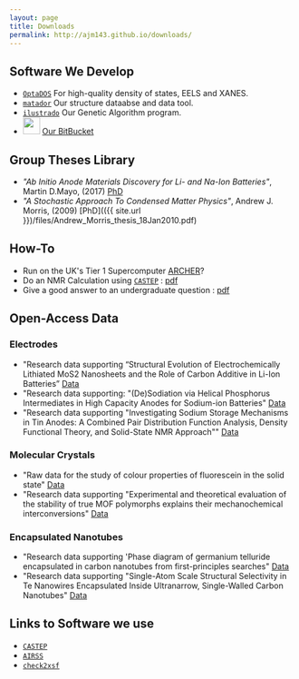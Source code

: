 ```yaml
---
layout: page
title: Downloads
permalink: http://ajm143.github.io/downloads/
---
```


## Software We Develop

* <a href="http://www.tcm.phy.cam.ac.uk/~ajm255/optados/index.html"><code>OptaDOS</code></a> For high-quality density of states, EELS and XANES.
* <a href="http://matador.science"><code>matador</code></a> Our structure dataabse and data tool.
* <a href="http://www.tcm.phy.cam.ac.uk/~me388/ilustrado"><code>ilustrado</code></a> Our Genetic Algorithm program.
* <img src="https://blog.bitbucket.org/wp-content/themes/bitbucket2012/images/bitbucket.png" width="30"> [Our BitBucket](https://bitbucket.org/AJM_Group/)


## Group Theses Library

* *"Ab Initio Anode Materials Discovery for Li- and Na-Ion Batteries"*, Martin D.Mayo, (2017) [PhD](https://www.repository.cam.ac.uk/handle/1810/270545)
* *"A Stochastic Approach To Condensed Matter Physics"*, Andrew J. Morris, (2009) [PhD](({{ site.url }})/files/Andrew_Morris_thesis_18Jan2010.pdf)

## How-To

* Run on the UK's Tier 1 Supercomputer [ARCHER](http://www.archer.ac.uk/documentation/getting-started/)?
* Do an NMR Calculation using <a href="http://www.castep.org/"><code>CASTEP</code></a> : [pdf](http://www.tcm.phy.cam.ac.uk/~ajm255/NMR_example.pdf)
* Give a good answer to an undergraduate question : [pdf](http://www.tcm.phy.cam.ac.uk/~ajm255/good_practice.html)

## Open-Access Data

### Electrodes
* "Research data supporting “Structural Evolution of Electrochemically Lithiated MoS2 Nanosheets and the Role of Carbon Additive in Li-Ion Batteries” [Data](https://www.repository.cam.ac.uk/handle/1810/260253)
* "Research data supporting: "(De)Sodiation via Helical Phosphorus Intermediates in High Capacity Anodes for Sodium-ion Batteries" [Data](https://www.repository.cam.ac.uk/handle/1810/277264)
* "Research data supporting "Investigating Sodium Storage Mechanisms in Tin Anodes: A Combined Pair Distribution Function Analysis, Density Functional Theory, and Solid-State NMR Approach"" [Data](https://www.repository.cam.ac.uk/handle/1810/264373)

### Molecular Crystals
* "Raw data for the study of colour properties of fluorescein in the solid state" [Data](https://www.repository.cam.ac.uk/handle/1810/249125)
* "Research data supporting "Experimental and theoretical evaluation of the stability of true MOF polymorphs explains their mechanochemical interconversions" [Data](https://www.repository.cam.ac.uk/handle/1810/271569)

### Encapsulated Nanotubes
* "Research data supporting 'Phase diagram of germanium telluride encapsulated in carbon nanotubes from first-principles searches" [Data](https://www.repository.cam.ac.uk/handle/1810/270277)
* "Research data supporting "Single-Atom Scale Structural Selectivity in Te Nanowires Encapsulated Inside Ultranarrow, Single-Walled Carbon Nanotubes" [Data](https://www.repository.cam.ac.uk/handle/1810/264203)


## Links to Software we use

* <a href="http://www.castep.org/"><code>CASTEP</code></a>
* <a href="http://www.castep.org/Tutorials/AIRSS"><code>AIRSS</code></a>
* <a href="http://www.c2x.org.uk"><code>check2xsf</code></a>
